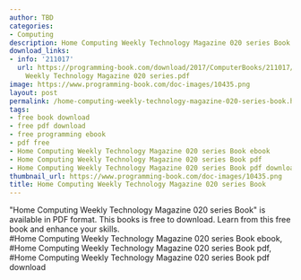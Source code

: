 ```yaml
---
author: TBD
categories:
- Computing
description: Home Computing Weekly Technology Magazine 020 series Book
download_links:
- info: '211017'
  url: https://programming-book.com/download/2017/ComputerBooks/211017/Home Computing
    Weekly Technology Magazine 020 series.pdf
image: https://www.programming-book.com/doc-images/10435.png
layout: post
permalink: /home-computing-weekly-technology-magazine-020-series-book.html
tags:
- free book download
- free pdf download
- free programming ebook
- pdf free
- Home Computing Weekly Technology Magazine 020 series Book ebook
- Home Computing Weekly Technology Magazine 020 series Book pdf
- Home Computing Weekly Technology Magazine 020 series Book pdf download
thumbnail_url: https://www.programming-book.com/doc-images/10435.png
title: Home Computing Weekly Technology Magazine 020 series Book
---
```


 
<div class="item-desc text-justify">
  "Home Computing Weekly Technology Magazine 020 series Book" is available in PDF format. This books is free to download. Learn from this free book and enhance your skills.
  <br>
  #Home Computing Weekly Technology Magazine 020 series Book ebook, #Home Computing Weekly Technology Magazine 020 series Book pdf, #Home Computing Weekly Technology Magazine 020 series Book pdf download
</div>